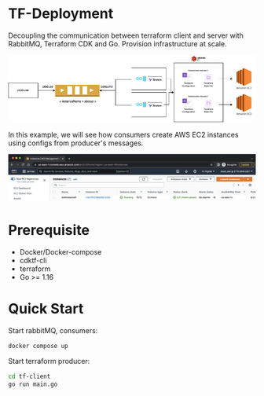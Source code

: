 # TF-Deployment

Decoupling the communication between terraform client and server with RabbitMQ, Terraform CDK and Go. Provision infrastructure at scale.

![ec2](./docs/images/cdk-tf-decouple.png)

In this example, we will see how consumers create AWS EC2 instances using configs from producer's messages.

![ec2](./docs/images/ec2.png)

# Prerequisite

- Docker/Docker-compose
- cdktf-cli
- terraform
- Go >= 1.16

# Quick Start

Start rabbitMQ, consumers:

```bash
docker compose up
```

Start terraform producer:

```bash
cd tf-client
go run main.go
```
